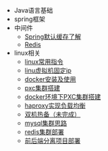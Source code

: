   * Java语言基础
  * spring框架
* 中间件
  * [Spring默认缓存了解](article/Spring默认缓存了解.md)
  * [Redis](article/Redis.md)
* linux相关
  * [linux常用指令](article/linux常用指令.md)
  * [linu虚拟机固定ip](article/linu虚拟机固定ip.md)
  * [docker安装及使用](article/docker安装及使用.md)
  * [pxc集群搭建](article/PXC集群搭建.md)
  * [docker环境下PXC集群搭建](article/docker环境下PXC集群搭建.md)
  * [haproxy实现负载均衡](article/haproxy实现负载均衡.md)
  * [双机热备（未完成）](article/双机热备（未完成）.md)
  * [mysql集群思路](article/mysql集群思路.md)
  * [redis集群部署](article/redis集群部署.md)
  * [前后端分离项目部署](article/前后端分离项目部署.md)
